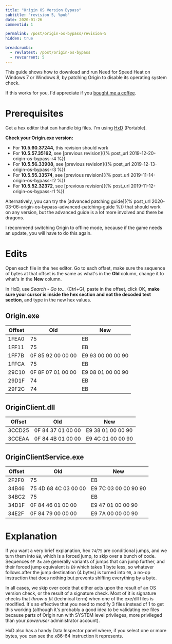 ```yaml
---
title: "Origin OS Version Bypass"
subtitle: "revision 5, %pub"
date: 2020-01-26
commentid: 1

permalink: /post/origin-os-bypass/revision-5
hidden: true

breadcrumbs:
  - revlatest: /post/origin-os-bypass
  - revcurrent: 5
---
```


This guide shows how to download and run Need for Speed Heat on Windows 7 or Windows 8, by patching Origin to disable its operating system check.

If this works for you, I'd appreciate if you [bought me a coffee](https://ko-fi.com/chylex).

# Prerequisites

Get a hex editor that can handle big files. I'm using [HxD](https://mh-nexus.de/en/hxd/) (Portable).

**Check your Origin.exe version:**
- For **10.5.60.37244**, this revision should work
- For **10.5.57.35162**, see [previous revision]({% post_url 2019-12-20-origin-os-bypass-r4 %})
- For **10.5.56.33908**, see [previous revision]({% post_url 2019-12-13-origin-os-bypass-r3 %})
- For **10.5.55.33574**, see [previous revision]({% post_url 2019-11-14-origin-os-bypass-r2 %})
- For **10.5.52.32372**, see [previous revision]({% post_url 2019-11-12-origin-os-bypass-r1 %})

Alternatively, you can try the [advanced patching guide]({% post_url 2020-03-06-origin-os-bypass-advanced-patching-guide %}) that should work on any version, but the advanced guide is a lot more involved and there be dragons.

I recommend switching Origin to offline mode, because if the game needs an update, you will have to do this again.

# Edits

Open each file in the hex editor. Go to each offset, make sure the sequence of bytes at that offset is the same as what's in the **Old** column, change it to what's in the **New** column.

In HxD, use *Search - Go to...* (Ctrl+G), paste in the offset, click OK, **make sure your cursor is inside the hex section and not the decoded text section**, and type in the new hex values.

## Origin.exe

| Offset | Old               | New               |
|--------|-------------------|-------------------|
| 1FEA0  | 75                | EB                |
| 1FF11  | 75                | EB                |
| 1FF7B  | 0F 85 92 00 00 00 | E9 93 00 00 00 90 |
| 1FFCA  | 75                | EB                |
| 29C10  | 0F 8F 07 01 00 00 | E9 08 01 00 00 90 |
| 29D1F  | 74                | EB                |
| 29F2C  | 74                | EB                |

## OriginClient.dll

| Offset | Old               | New               |
|--------|-------------------|-------------------|
| 3CCD25 | 0F 84 37 01 00 00 | E9 38 01 00 00 90 |
| 3CCEAA | 0F 84 4B 01 00 00 | E9 4C 01 00 00 90 |

## OriginClientService.exe

| Offset | Old                  | New                  |
|--------|----------------------|----------------------|
| 2F2F0  | 75                   | EB                   |
| 34B46  | 75 4D 68 4C 03 00 00 | E9 7C 03 00 00 90 90 |
| 34BC2  | 75                   | EB                   |
| 34D1F  | 0F 84 46 01 00 00    | E9 47 01 00 00 90    |
| 34E2F  | 0F 84 79 00 00 00    | E9 7A 00 00 00 90    |

# Explanation

If you want a very brief explanation, hex `74`/`75` are conditional jumps, and we turn them into `EB`, which is a forced jump, to skip over a bunch of code. Sequences `0F 8x` are generally variants of jumps that can jump further, and their forced jump equivalent is `E9` which takes 1 byte less, so whatever follows after the jump destination (4 bytes) is turned into `90`, a no-op instruction that does nothing but prevents shifting everything by a byte.

In all cases, we skip over code that either acts upon the result of an OS version check, or the result of a signature check. Most of it is signature checks that *throw a fit* (technical term) when one of the exe/dll files is modified. It's so effective that you need to modify 3 files instead of 1 to get this working (although it's probably a good idea to be validating exe files because parts of Origin run with SYSTEM level privileges, more privileged than your *poweruser* administrator account).

HxD also has a handy Data Inspector panel where, if you select one or more bytes, you can see the x86-64 instruction it represents.
